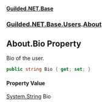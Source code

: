 
#### [Guilded.NET.Base](index 'index')
### [Guilded.NET.Base.Users](index#Guilded_NET_Base_Users 'Guilded.NET.Base.Users').[About](About 'Guilded.NET.Base.Users.About')
## About.Bio Property
Bio of the user.  
```csharp
public string Bio { get; set; }
```

#### Property Value
[System.String](https://docs.microsoft.com/en-us/dotnet/api/System.String 'System.String')
Bio
